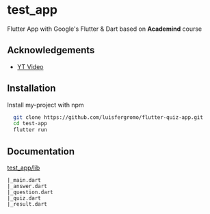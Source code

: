 
# test_app

Flutter App with Google's Flutter & Dart based on **Academind** course


## Acknowledgements

 - [YT Video](https://www.youtube.com/watch?v=x0uinJvhNxI)
 
## Installation

Install my-project with npm

```bash
  git clone https://github.com/luisfergromo/flutter-quiz-app.git
  cd test-app
  flutter run
```
    
## Documentation

[test_app/lib](https://github.com/luisfergromo/flutter-quiz-app/tree/master/lib)

    |_main.dart
    |_answer.dart
    |_question.dart
    |_quiz.dart
    |_result.dart

  